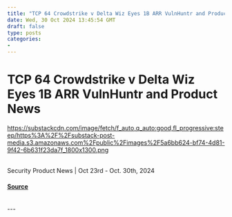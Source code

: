 ```yaml
---
title: "TCP 64 Crowdstrike v Delta Wiz Eyes 1B ARR VulnHuntr and Product News"
date: Wed, 30 Oct 2024 13:45:54 GMT
draft: false
type: posts
categories: 
- 
---
```

# TCP 64 Crowdstrike v Delta Wiz Eyes 1B ARR VulnHuntr and Product News
https://substackcdn.com/image/fetch/f_auto,q_auto:good,fl_progressive:steep/https%3A%2F%2Fsubstack-post-media.s3.amazonaws.com%2Fpublic%2Fimages%2F5a6bb624-bf74-4d81-9f42-6b631f23da7f_1800x1300.png
<br/>

<br/>
Security Product News | Oct 23rd - Oct. 30th, 2024

#### [Source](https://www.cybersecuritypulse.net/p/tcp-64-crowdstrike-v-delta-wiz-eyes)

<br/>
---
